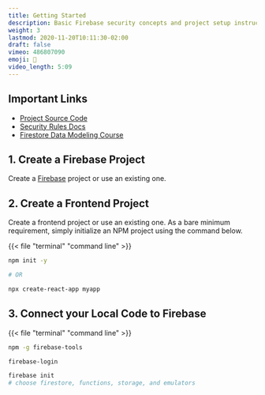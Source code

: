```yaml
---
title: Getting Started
description: Basic Firebase security concepts and project setup instructions
weight: 3
lastmod: 2020-11-20T10:11:30-02:00
draft: false
vimeo: 486807090
emoji: 👶
video_length: 5:09
---
```


## Important Links

- [Project Source Code](https://github.com/fireship-io/firebase-security-course)
- [Security Rules Docs](https://firebase.google.com/docs/firestore/security/overview)
- [Firestore Data Modeling Course](/courses/firestore-data-modeling)

## 1. Create a Firebase Project

Create a [Firebase](https://firebase.google.com/) project or use an existing one. 

## 2. Create a Frontend Project

Create a frontend project or use an existing one. As a bare minimum requirement, simply initialize an NPM project using the command below. 

{{< file "terminal" "command line" >}}
```bash
npm init -y

# OR 

npx create-react-app myapp
```

## 3. Connect your Local Code to Firebase

{{< file "terminal" "command line" >}}
```bash
npm -g firebase-tools

firebase-login

firebase init 
# choose firestore, functions, storage, and emulators
```




